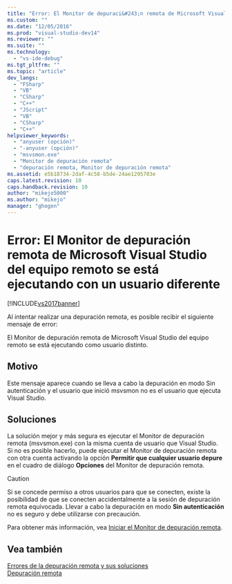 ```yaml
---
title: "Error: El Monitor de depuraci&#243;n remota de Microsoft Visual Studio del equipo remoto se est&#225; ejecutando con un usuario diferente | Microsoft Docs"
ms.custom: ""
ms.date: "12/05/2016"
ms.prod: "visual-studio-dev14"
ms.reviewer: ""
ms.suite: ""
ms.technology: 
  - "vs-ide-debug"
ms.tgt_pltfrm: ""
ms.topic: "article"
dev_langs: 
  - "FSharp"
  - "VB"
  - "CSharp"
  - "C++"
  - "JScript"
  - "VB"
  - "CSharp"
  - "C++"
helpviewer_keywords: 
  - "anyuser (opción)"
  - "-anyuser (opción)"
  - "msvsmon.exe"
  - "Monitor de depuración remota"
  - "depuración remota, Monitor de depuración remota"
ms.assetid: e5b18734-2daf-4c58-b5de-24ae1295703e
caps.latest.revision: 10
caps.handback.revision: 10
author: "mikejo5000"
ms.author: "mikejo"
manager: "ghogen"
---
```

# Error: El Monitor de depuraci&#243;n remota de Microsoft Visual Studio del equipo remoto se est&#225; ejecutando con un usuario diferente
[!INCLUDE[vs2017banner](../code-quality/includes/vs2017banner.md)]

Al intentar realizar una depuración remota, es posible recibir el siguiente mensaje de error:  
  
 El Monitor de depuración remota de Microsoft Visual Studio del equipo remoto se está ejecutando como usuario distinto.  
  
## Motivo  
 Este mensaje aparece cuando se lleva a cabo la depuración en modo Sin autenticación y el usuario que inició msvsmon no es el usuario que ejecuta Visual Studio.  
  
## Soluciones  
 La solución mejor y más segura es ejecutar el Monitor de depuración remota \(msvsmon.exe\) con la misma cuenta de usuario que Visual Studio.  Si no es posible hacerlo, puede ejecutar el Monitor de depuración remota con otra cuenta activando la opción **Permitir que cualquier usuario depure** en el cuadro de diálogo **Opciones** del Monitor de depuración remota.  
  
> [!CAUTION]
>  Si se concede permiso a otros usuarios para que se conecten, existe la posibilidad de que se conecten accidentalmente a la sesión de depuración remota equivocada.  Llevar a cabo la depuración en modo **Sin autenticación** no es seguro y debe utilizarse con precaución.  
  
 Para obtener más información, vea [Iniciar el Monitor de depuración remota](../Topic/Start%20%20the%20Remote%20Debugging%20Monitor.md).  
  
## Vea también  
 [Errores de la depuración remota y sus soluciones](../debugger/remote-debugging-errors-and-troubleshooting.md)   
 [Depuración remota](../debugger/remote-debugging.md)